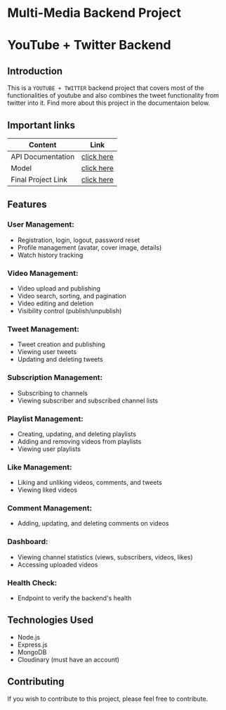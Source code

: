 # Multi-Media Backend Project
# YouTube + Twitter Backend 

## Introduction

This is a ``YOUTUBE + TWITTER`` backend project that covers most of the functionalities of youtube 
and also combines the tweet functionality from twitter into it. Find more about this project in the documentaion below.

## Important links

| Content            | Link                                                                        |
| -------------------| ----------------------------------------------------------------------------|
| API Documentation  | [click here](https://documenter.getpostman.com/view/40434150/2sB34oBx3y)    |
| Model              | [click here ](https://app.eraser.io/workspace/R5EbbpCE4X909WXQ28xL?origin=share)         |
| Final Project Link              | [click here ](https://vidtube-frontend-alpha.vercel.app/)         |

## Features

### User Management:

- Registration, login, logout, password reset
- Profile management (avatar, cover image, details)
- Watch history tracking

### Video Management:

- Video upload and publishing
- Video search, sorting, and pagination
- Video editing and deletion
- Visibility control (publish/unpublish)

### Tweet Management:

- Tweet creation and publishing
- Viewing user tweets
- Updating and deleting tweets

### Subscription Management:

- Subscribing to channels
- Viewing subscriber and subscribed channel lists

### Playlist Management:

- Creating, updating, and deleting playlists
- Adding and removing videos from playlists
- Viewing user playlists

### Like Management:

- Liking and unliking videos, comments, and tweets
- Viewing liked videos

### Comment Management:

- Adding, updating, and deleting comments on videos

### Dashboard:

- Viewing channel statistics (views, subscribers, videos, likes)
- Accessing uploaded videos

### Health Check:

- Endpoint to verify the backend's health

## Technologies Used

- Node.js 
- Express.js
- MongoDB
- Cloudinary (must have an account)


## Contributing

If you wish to contribute to this project, please feel free to contribute.
